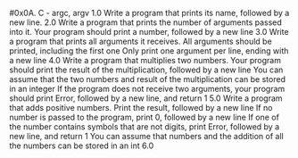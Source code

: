 #0x0A. C - argc, argv
1.0 Write a program that prints its name, followed by a new line.
2.0 Write a program that prints the number of arguments passed into it.
Your program should print a number, followed by a new line
3.0 Write a program that prints all arguments it receives.
All arguments should be printed, including the first one
Only print one argument per line, ending with a new line
4.0 Write a program that multiplies two numbers.
Your program should print the result of the multiplication, followed by a new line
You can assume that the two numbers and result of the multiplication can be stored in an integer
If the program does not receive two arguments, your program should print Error, followed by a new line, and return 1
5.0 Write a program that adds positive numbers.
Print the result, followed by a new line
If no number is passed to the program, print 0, followed by a new line
If one of the number contains symbols that are not digits, print Error, followed by a new line, and return 1
You can assume that numbers and the addition of all the numbers can be stored in an int
6.0 
